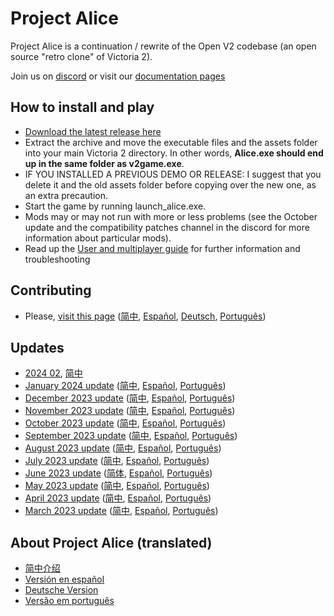 # Project Alice

Project Alice is a continuation / rewrite of the Open V2 codebase (an open source "retro clone" of Victoria 2).

Join us on [discord](https://discord.gg/QUJExr4mRn) or visit our [documentation pages](https://schombert.github.io/Project-Alice/)

## How to install and play
- [Download the latest release here](https://github.com/schombert/Project-Alice/releases)
- Extract the archive and move the executable files and the assets folder into your main Victoria 2 directory. In other words, **Alice.exe should end up in the same folder as v2game.exe**.
- IF YOU INSTALLED A PREVIOUS DEMO OR RELEASE: I suggest that you delete it and the old assets folder before copying over the new one, as an extra precaution.
- Start the game by running launch_alice.exe.
- Mods may or may not run with more or less problems (see the October update and the compatibility patches channel in the discord for more information about particular mods).
- Read up the [User and multiplayer guide](https://github.com/schombert/Project-Alice/blob/main/docs/user_guide.md) for further information and troubleshooting

## Contributing
- Please, [visit this page](https://schombert.github.io/Project-Alice/md_contributing.html) ([简中](https://github.com/schombert/Project-Alice/blob/main/docs/zh-cn/contributing.md), [Español](https://github.com/schombert/Project-Alice/blob/main/docs/es-es/contributing.md), [Deutsch](https://github.com/schombert/Project-Alice/blob/main/docs/de-de/contributing.md), [Português](https://github.com/schombert/Project-Alice/blob/main/docs/pt/contributing.md))

## Updates

- [2024 02](https://github.com/schombert/Project-Alice/blob/main/docs/Devlogs/2024-02/log_en.md), [简中](https://github.com/schombert/Project-Alice/blob/main/docs/Devlogs/2024-02/log_cn.md)
- [January 2024 update](https://github.com/schombert/Project-Alice/blob/main/docs/Devlogs/2024-01/log_en.md) ([简中](https://github.com/schombert/Project-Alice/blob/main/docs/Devlogs/2024-01/log_cn.md), [Español](https://github.com/schombert/Project-Alice/blob/main/docs/Devlogs/2024-01/log_es.md), [Português](https://github.com/schombert/Project-Alice/blob/main/docs/Devlogs/2024-01/log_pt.md))
- [December 2023 update](https://github.com/schombert/Project-Alice/blob/main/docs/Devlogs/2023-12/log_en.md) ([简中](https://github.com/schombert/Project-Alice/blob/main/docs/Devlogs/2023-12/log_cn.md), [Español](https://github.com/schombert/Project-Alice/blob/main/docs/Devlogs/2023-12/log_es.md), [Português](https://github.com/schombert/Project-Alice/blob/main/docs/Devlogs/2023-12/log_pt.md))
- [November 2023 update](https://github.com/schombert/Project-Alice/blob/main/docs/Devlogs/2023-11/log_en.md) ([简中](https://github.com/schombert/Project-Alice/blob/main/docs/Devlogs/november/log_cn.md), [Español](https://github.com/schombert/Project-Alice/blob/main/docs/Devlogs/2023-11/log_es.md), [Português](https://github.com/schombert/Project-Alice/blob/main/docs/Devlogs/2023-11/log_pt.md))
- [October 2023 update](https://github.com/schombert/Project-Alice/blob/main/docs/Devlogs/2023-10/log_en.md) ([简中](https://github.com/schombert/Project-Alice/blob/main/docs/Devlogs/2023-10/log_cn.md), [Español](https://github.com/schombert/Project-Alice/blob/main/docs/Devlogs/2023-10/log_es.md), [Português](https://github.com/schombert/Project-Alice/blob/main/docs/Devlogs/2023-10/log_pt.md))
- [September 2023 update](https://github.com/schombert/Project-Alice/blob/main/docs/Devlogs/2023-09/log_en.md) ([简中](https://github.com/schombert/Project-Alice/blob/main/docs/Devlogs/2023-09/log_cn.md), [Español](https://github.com/schombert/Project-Alice/blob/main/docs/Devlogs/2023-09/log_es.md), [Português](https://github.com/schombert/Project-Alice/blob/main/docs/Devlogs/2023-09/log_pt.md))
- [August 2023 update](https://github.com/schombert/Project-Alice/blob/main/docs/Devlogs/2023-08/log_en.md) ([简中](https://github.com/schombert/Project-Alice/blob/main/docs/Devlogs/2023-08/log_cn.md), [Español](https://github.com/schombert/Project-Alice/blob/main/docs/Devlogs/2023-08/log_es.md), [Português](https://github.com/schombert/Project-Alice/blob/main/docs/Devlogs/2023-08/log_pt.md))
- [July 2023 update](https://github.com/schombert/Project-Alice/blob/main/docs/Devlogs/2023-07/log_en.md) ([简中](https://github.com/schombert/Project-Alice/blob/main/docs/Devlogs/2023-07/log_cn.md), [Español](https://github.com/schombert/Project-Alice/blob/main/docs/Devlogs/2023-07/log_es.md), [Português](https://github.com/schombert/Project-Alice/blob/main/docs/Devlogs/2023-07/log_pt.md))
- [June 2023 update](https://github.com/schombert/Project-Alice/blob/main/docs/Devlogs/2023-06/log_en.md) ([简体](https://github.com/schombert/Project-Alice/blob/main/docs/Devlogs/2023-06/log_cn.md), [Español](https://github.com/schombert/Project-Alice/blob/main/docs/Devlogs/2023-06/log_es.md), [Português](https://github.com/schombert/Project-Alice/blob/main/docs/Devlogs/2023-06/log_pt.md))
- [May 2023 update](https://github.com/schombert/Project-Alice/blob/main/docs/Devlogs/2023-05/log_en.md) ([简中](https://github.com/schombert/Project-Alice/blob/main/docs/Devlogs/2023-05/log_cn.md), [Español](https://github.com/schombert/Project-Alice/blob/main/docs/Devlogs/2023-05/log_es.md), [Português](https://github.com/schombert/Project-Alice/blob/main/docs/Devlogs/2023-05/log_pt.md))
- [April 2023 update](https://github.com/schombert/Project-Alice/blob/main/docs/Devlogs/2023-04/log_en.md) ([简中](https://github.com/schombert/Project-Alice/blob/main/docs/Devlogs/2023-04/log_cn.md), [Español](https://github.com/schombert/Project-Alice/blob/main/docs/Devlogs/2023-04/log_es.md), [Português](https://github.com/schombert/Project-Alice/blob/main/docs/Devlogs/2023-04/log_pt.md))
- [March 2023 update](https://github.com/schombert/Project-Alice/blob/main/docs/Devlogs/2023-03/log_en.md) ([简中](https://github.com/schombert/Project-Alice/blob/main/docs/Devlogs/2023-03/log_cn.md), [Español](https://github.com/schombert/Project-Alice/blob/main/docs/Devlogs/2023-03/log_es.md), [Português](https://github.com/schombert/Project-Alice/blob/main/docs/Devlogs/2023-03/log_pt.md))

## About Project Alice (translated)

- [简中介绍](./docs/zh-cn/about.md)
- [Versión en español](./docs/es-es/about.md)
- [Deutsche Version](./docs/de-de/about.md)
- [Versão em português](./docs/pt/about.md)
